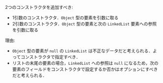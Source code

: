 2つのコンストラクタを追加すべき:

- 1引数のコンストラクタ．`Object` 型の要素を引数に取る
- 2引数のコンストラクタ．`Object` 型の要素と次の `LinkedList` 要素への参照を引数に取る

理由:
- `Object` 型の要素が `null` の `LinkedList` は不正なデータだと考えられる．よってコンストラクタで指定すべき．
- リストの末尾の要素の場合，`LinkedList` への参照は `null` になるため，次の要素のフィールドをコンストラクタで設定するか否かはオプションにすべきだと考えられる．

